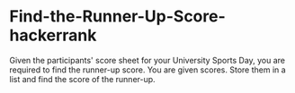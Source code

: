 # Find-the-Runner-Up-Score-hackerrank
Given the participants' score sheet for your University Sports Day, you are required to find the runner-up score. You are given  scores. Store them in a list and find the score of the runner-up.
